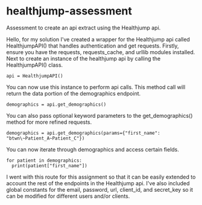 # healthjump-assessment
Assessment to create an api extract using the Healthjump api.

Hello, for my solution I've created a wrapper for the Healthjump api called HealthjumpAPI() that handles authentication and get requests.
Firstly, ensure you have the requests, requests_cache, and urllib modules installed.
Next to create an instance of the healthjump api by calling the HealthjumpAPI() class.

  ```api = HealthjumpAPI()```

You can now use this instance to perform api calls. This method call will return the data portion of the demographics endpoint.

  ```demographics = api.get_demographics()```

You can also pass optional keyword parameters to the get_demographics() method for more refined requests.

  ```demographics = api.get_demographics(params={"first_name": "btwn\~Patient_A~Patient_C"})```

You can now iterate through demographics and access certain fields.
  ~~~
  for patient in demographics:
    print(patient["first_name"])
  ~~~
I went with this route for this assignment so that it can be easily extended to account the rest of the endpoints in the Healthjump api.
I've also included global constants for the email, password, url, client_id, and secret_key so it can be modified for different users and/or clients.
